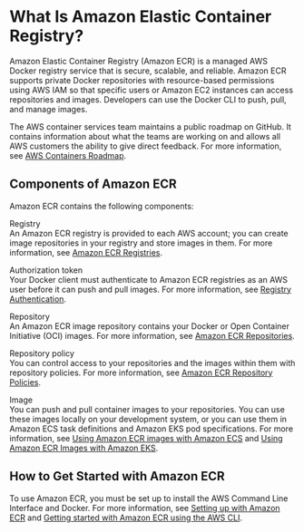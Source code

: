 # What Is Amazon Elastic Container Registry?<a name="what-is-ecr"></a>

Amazon Elastic Container Registry \(Amazon ECR\) is a managed AWS Docker registry service that is secure, scalable, and reliable\. Amazon ECR supports private Docker repositories with resource\-based permissions using AWS IAM so that specific users or Amazon EC2 instances can access repositories and images\. Developers can use the Docker CLI to push, pull, and manage images\.

The AWS container services team maintains a public roadmap on GitHub\. It contains information about what the teams are working on and allows all AWS customers the ability to give direct feedback\. For more information, see [AWS Containers Roadmap](https://github.com/aws/containers-roadmap)\.

## Components of Amazon ECR<a name="ecr-components"></a>

Amazon ECR contains the following components:

Registry  
An Amazon ECR registry is provided to each AWS account; you can create image repositories in your registry and store images in them\. For more information, see [Amazon ECR Registries](Registries.md)\.

Authorization token  
Your Docker client must authenticate to Amazon ECR registries as an AWS user before it can push and pull images\. For more information, see [Registry Authentication](Registries.md#registry_auth)\.

Repository  
An Amazon ECR image repository contains your Docker or Open Container Initiative \(OCI\) images\. For more information, see [Amazon ECR Repositories](Repositories.md)\.

Repository policy  
You can control access to your repositories and the images within them with repository policies\. For more information, see [Amazon ECR Repository Policies](repository-policies.md)\.

Image  
You can push and pull container images to your repositories\. You can use these images locally on your development system, or you can use them in Amazon ECS task definitions and Amazon EKS pod specifications\. For more information, see [Using Amazon ECR images with Amazon ECS](ECR_on_ECS.md) and [Using Amazon ECR Images with Amazon EKS](ECR_on_EKS.md)\.

## How to Get Started with Amazon ECR<a name="ecr-get-started"></a>

To use Amazon ECR, you must be set up to install the AWS Command Line Interface and Docker\. For more information, see [Setting up with Amazon ECR](get-set-up-for-amazon-ecr.md) and [Getting started with Amazon ECR using the AWS CLI](getting-started-cli.md)\.